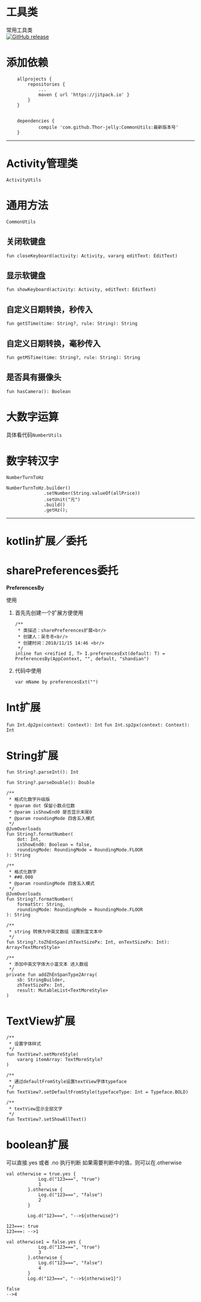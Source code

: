 # 工具类
常用工具类   
[![GitHub release](https://img.shields.io/badge/release-v1.0.6-green.svg)](https://github.com/Thor-jelly/CommontUtils/releases)

# 添加依赖

```
	allprojects {
		repositories {
			...
			maven { url 'https://jitpack.io' }
		}
	}


	dependencies {
	        compile 'com.github.Thor-jelly:CommonUtils:最新版本号'
	}

```

---

# Activity管理类

`ActivityUtils`

# 通用方法
`CommonUtils`

## 关闭软键盘
`fun closeKeyboard(activity: Activity, vararg editText: EditText)`

## 显示软键盘
`fun showKeyboard(activity: Activity, editText: EditText)`

## 自定义日期转换，秒传入
`fun getSTime(time: String?, rule: String): String`

## 自定义日期转换，毫秒传入
`fun getMSTime(time: String?, rule: String): String`

## 是否具有摄像头
`fun hasCamera(): Boolean`

# 大数字运算
具体看代码`NumberUtils`

# 数字转汉字
`NumberTurnToHz`

```
NumberTurnToHz.builder()
              .setNumber(String.valueOf(allPrice))
              .setUnit("元")
              .build()
              .getHz();
```

---

# kotlin扩展／委托

# sharePreferences委托
**PreferencesBy**

使用

1. 首先先创建一个扩展方便使用

    ```
    /**
     * 类描述：sharePreferences扩展<br/>
     * 创建人：吴冬冬<br/>
     * 创建时间：2018/11/15 14:46 <br/>
     */
    inline fun <reified I, T> I.preferencesExt(default: T) = PreferencesBy(AppContext, "", default, "shandian")
    ```
    
2. 代码中使用

    ```
    var mName by preferencesExt("")
    ```

# Int扩展

`fun Int.dp2px(context: Context): Int`
`fun Int.sp2px(context: Context): Int`

# String扩展

```
fun String?.parseInt(): Int

fun String?.parseDouble(): Double

/**
 * 格式化数字升级版
 * @param dot 保留小数点位数
 * @param isShowEnd0 是否显示末尾0
 * @param roundingMode 四舍五入模式
 */
@JvmOverloads
fun String?.formatNumber(
    dot: Int,
    isShowEnd0: Boolean = false,
    roundingMode: RoundingMode = RoundingMode.FLOOR
): String

/**
 * 格式化数字
 * ##0.000
 * @param roundingMode 四舍五入模式
 */
@JvmOverloads
fun String?.formatNumber(
    formatStr: String,
    roundingMode: RoundingMode = RoundingMode.FLOOR
): String

/**
 * string 转换为中英文数组 设置到富文本中
 */
fun String?.toZhEnSpan(zhTextSizePx: Int, enTextSizePx: Int): Array<TextMoreStyle>

/**
 * 添加中英文字体大小富文本 进入数组
 */
private fun addZhEnSpanType2Array(
    sb: StringBuilder,
    zhTextSizePx: Int,
    result: MutableList<TextMoreStyle>
)
```

# TextView扩展

```
/**
 * 设置字体样式
 */
fun TextView?.setMoreStyle(
    vararg itemArray: TextMoreStyle?
)

/**
 * 通过defaultFromStyle设置textView字体typeface
 */
fun TextView?.setDefaultFromStyle(typefaceType: Int = Typeface.BOLD)

/**
 * textView显示全部文字
 */
fun TextView?.setShowAllText()
```

# boolean扩展

可以直接.yes 或者 .no 执行判断
如果需要判断中的值，则可以在.otherwise

```
val otherwise = true.yes {
            Log.d("123===", "true")
            1
        }.otherwise {
            Log.d("123===", "false")
            2
        }

        Log.d("123===", "-->${otherwise}")

123===: true
123===: -->1

val otherwise1 = false.yes {
            Log.d("123===", "true")
            3
        }.otherwise {
            Log.d("123===", "false")
            4
        }
        Log.d("123===", "-->${otherwise1}")

false
-->4
```
